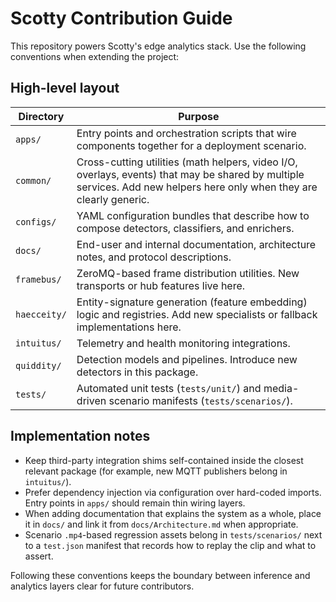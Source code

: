 # Scotty Contribution Guide

This repository powers Scotty's edge analytics stack. Use the following
conventions when extending the project:

## High-level layout

| Directory      | Purpose |
| -------------- | ------- |
| `apps/`        | Entry points and orchestration scripts that wire components together for a deployment scenario. |
| `common/`      | Cross-cutting utilities (math helpers, video I/O, overlays, events) that may be shared by multiple services. Add new helpers here only when they are clearly generic. |
| `configs/`     | YAML configuration bundles that describe how to compose detectors, classifiers, and enrichers. |
| `docs/`        | End-user and internal documentation, architecture notes, and protocol descriptions. |
| `framebus/`    | ZeroMQ-based frame distribution utilities. New transports or hub features live here. |
| `haecceity/`   | Entity-signature generation (feature embedding) logic and registries. Add new specialists or fallback implementations here. |
| `intuitus/`    | Telemetry and health monitoring integrations. |
| `quiddity/`    | Detection models and pipelines. Introduce new detectors in this package. |
| `tests/`       | Automated unit tests (`tests/unit/`) and media-driven scenario manifests (`tests/scenarios/`). |

## Implementation notes

* Keep third-party integration shims self-contained inside the closest relevant
  package (for example, new MQTT publishers belong in `intuitus/`).
* Prefer dependency injection via configuration over hard-coded imports. Entry
  points in `apps/` should remain thin wiring layers.
* When adding documentation that explains the system as a whole, place it in
  `docs/` and link it from `docs/Architecture.md` when appropriate.
* Scenario `.mp4`-based regression assets belong in `tests/scenarios/` next to a
  `test.json` manifest that records how to replay the clip and what to assert.

Following these conventions keeps the boundary between inference and analytics
layers clear for future contributors.
